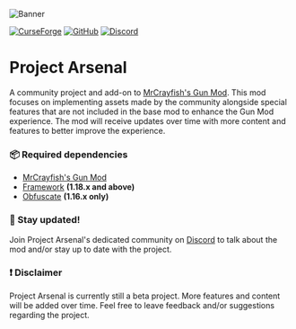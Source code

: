![Banner](https://i.postimg.cc/prc93y5c/pa-banner2.png)

[![CurseForge](http://cf.way2muchnoise.eu/full_683122_downloads.svg?badge_style=for_the_badge)](https://www.curseforge.com/minecraft/mc-mods/project-arsenal)
[![GitHub](https://img.shields.io/badge/GitHub-171515?style=for-the-badge&logo=github&logoColor=white)](https://www.github.com/HaloOfBlocks/ProjectArsenal)
[![Discord](https://img.shields.io/badge/Discord-7289DA?style=for-the-badge&logo=discord&logoColor=white)](https://discord.com/invite/47c9FG7fdW)

# Project Arsenal
A community project and add-on to [MrCrayfish's Gun Mod](https://www.curseforge.com/minecraft/mc-mods/mrcrayfishs-gun-mod).
This mod focuses on implementing assets made by the community alongside special features that are not included in the base mod to enhance the Gun Mod experience.
The mod will receive updates over time with more content and features to better improve the experience.

### 📦 Required dependencies
* [MrCrayfish's Gun Mod](https://www.curseforge.com/minecraft/mc-mods/mrcrayfishs-gun-mod)
* [Framework](https://www.curseforge.com/minecraft/mc-mods/framework) **(1.18.x and above)**
* [Obfuscate](https://www.curseforge.com/minecraft/mc-mods/obfuscate) **(1.16.x only)**

### 🔔 Stay updated!
Join Project Arsenal's dedicated community on [Discord](https://discord.com/invite/47c9FG7fdW) to talk about the mod and/or stay up to date with the project.

### ❗ Disclaimer
Project Arsenal is currently still a beta project.
More features and content will be added over time.
Feel free to leave feedback and/or suggestions regarding the project.
